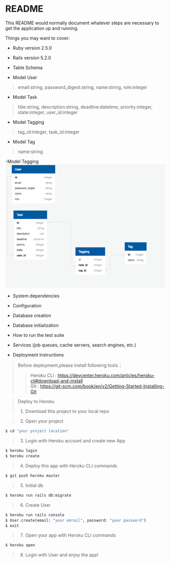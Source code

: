 # README

This README would normally document whatever steps are necessary to get the
application up and running.

Things you may want to cover:

* Ruby version
2.5.0

* Rails version
5.2.0

* Table Schema
- Model User
>email:string, password_digest:string, name:string, role:integer

- Model Task
>title:string, description:string, deadline:datetime, priority:integer, state:integer, user_id:integer

- Model Tagging
>tag_id:integer, task_id:integer

- Model Tag
>name:string

-Model Tagging
![avatar]( iMisison_Final_DBD.png )

* System dependencies

* Configuration

* Database creation

* Database initialization

* How to run the test suite

* Services (job queues, cache servers, search engines, etc.)

* Deployment instructions
> Before deployment,please install following tools： 
> >   Heroku CLI  : https://devcenter.heroku.com/articles/heroku-cli#download-and-install  
> >   Git         : https://git-scm.com/book/en/v2/Getting-Started-Installing-Git 

>	Deploy to Heroku
> 1. Download this project to your local repo

> 2. Open your project
```bash
$ cd "your project location"
```

> 3. Login with Heroku account and create new App
```bash
$ heroku login
$ heroku create
```

> 4. Deploy this app with Heroku CLI commands
```bash
$ git push heroku master
```

>	5. Initial db
```bash
$ heroku run rails db:migrate
```

>	6. Create User
```bash
$ heroku run rails console
$ User.create(email: "your emrail", password: "your password")
$ exit
```

> 7. Open your app with Heroku CLI commands
```bash
$ heroku open
```

> 8. Login with User and enjoy the app!
